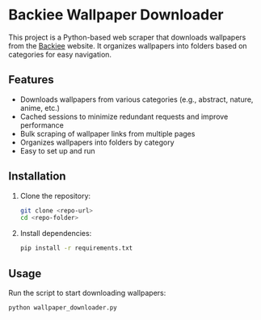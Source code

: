 # Backiee Wallpaper Downloader

This project is a Python-based web scraper that downloads wallpapers from the [Backiee](https://backiee.com/) website. It organizes wallpapers into folders based on categories for easy navigation.

## Features

- Downloads wallpapers from various categories (e.g., abstract, nature, anime, etc.)
- Cached sessions to minimize redundant requests and improve performance
- Bulk scraping of wallpaper links from multiple pages
- Organizes wallpapers into folders by category
- Easy to set up and run

## Installation

1. Clone the repository:
    ```bash
    git clone <repo-url>
    cd <repo-folder>
    ```
2. Install dependencies:
    ```bash
    pip install -r requirements.txt
    ```

## Usage

Run the script to start downloading wallpapers:
```bash
python wallpaper_downloader.py
```
